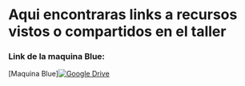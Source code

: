 # Aqui encontraras links a recursos vistos o compartidos en el taller

### **Link de la maquina Blue:**
[Maquina Blue][![Google Drive](https://img.shields.io/badge/Google_Drive-%234285F4.svg?logo=Google-Drive&logoColor=white)](https://drive.google.com/file/d/1vMszZFJpmULp_l60NU7WaUla0JIw7qi9/view)
